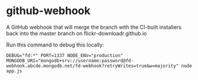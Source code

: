 github-webhook
==============

A GitHub webhook that will merge the branch with the CI-built installers back into the master branch on flickr-downloadr.github.io


Run this command to debug this locally:

```shell script
DEBUG="fd:*" PORT=1337 NODE_ENV="production" MONGODB_URI="mongodb+srv://username:password@fd-webhook.abcde.mongodb.net/fd-webhook?retryWrites=true&w=majority" node app.js
```
